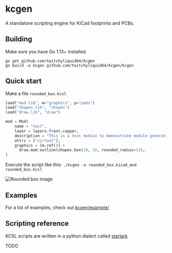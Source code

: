# kcgen

A standalone scripting engine for KiCad footprints and PCBs.

## Building

Make sure you have Go 1.13+ installed.

```shell
go get github.com/twitchyliquid64/kcgen
go build -o kcgen github.com/twitchyliquid64/kcgen/kcgen
```

## Quick start

Make a file `rounded_box.kcsl`

```python
load("mod.lib", m="graphics", p="pads")
load("shapes.lib", "shapes")
load("draw.lib", "draw")

mod = Mod(
    name = "test",
    layer = layers.front.copper,
    description = "This is a test module to demonstrate module generation.",
    attrs = ["virtual"],
    graphics = [m.ref()] +
      draw.mod.outline(shapes.box(10, 10, rounded_radius=1)),
)
```

Execute the script like this: `./kcgen -o rounded_box.kicad_mod rounded_box.kcsl`

![Rounded box image](https://raw.githubusercontent.com/twitchyliquid64/kcgen/master/rounded_box.png)

## Examples

For a list of examples, check out [kcgen/example/](https://github.com/twitchyliquid64/kcgen/tree/master/kcgen/example)

## Scripting reference

KCSL scripts are written in a python dialect called [starlark](https://docs.bazel.build/versions/master/skylark/language.html).

TODO
